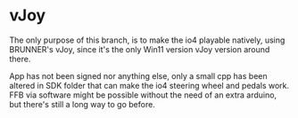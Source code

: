 
# vJoy
The only purpose of this branch, is to make the io4 playable natively, using BRUNNER's vJoy, since it's the only Win11 version vJoy version around there.

App has not been signed nor anything else, only a small cpp has been altered in SDK folder that can make the io4 steering wheel and pedals work.
FFB via software might be possible without the need of an extra arduino, but there's still a long way to go before.
